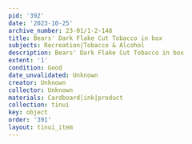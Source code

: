 ```yaml
---
pid: '392'
date: '2023-10-25'
archive_number: 23-01/1-2-148
title: Bears' Dark Flake Cut Tobacco in box
subjects: Recreation|Tobacco & Alcohol
description: Bears' Dark Flake Cut Tobacco in box
extent: '1'
condition: Good
date_unvalidated: Unknown
creator: Unknown
collector: Unknown
materials: Cardboard|ink|product
collection: tinui
key: object
order: '391'
layout: tinui_item
---
```

